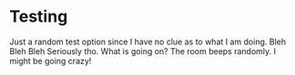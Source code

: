 # Testing
Just a random test option since I have no clue as to what I am doing. 
Bleh Bleh Bleh
Seriously tho. What is going on?
The room beeps randomly. I might be going crazy!
